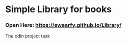 # Simple Library for books

### Open Here: https://swearfy.github.io/Library/

The odin project task
